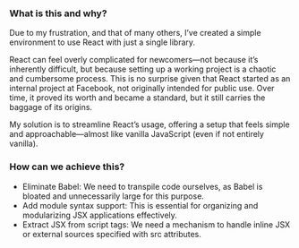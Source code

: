 ### What is this and why?

Due to my frustration, and that of many others, I’ve created a simple environment to use React with just a single library.

React can feel overly complicated for newcomers—not because it’s inherently difficult, but because setting up a working project is a chaotic and cumbersome process. This is no surprise given that React started as an internal project at Facebook, not originally intended for public use. Over time, it proved its worth and became a standard, but it still carries the baggage of its origins.

My solution is to streamline React’s usage, offering a setup that feels simple and approachable—almost like vanilla JavaScript (even if not entirely vanilla).

### How can we achieve this?

- Eliminate Babel: We need to transpile code ourselves, as Babel is bloated and unnecessarily large for this purpose.
- Add module syntax support: This is essential for organizing and modularizing JSX applications effectively.
- Extract JSX from script tags: We need a mechanism to handle inline JSX or external sources specified with src attributes.